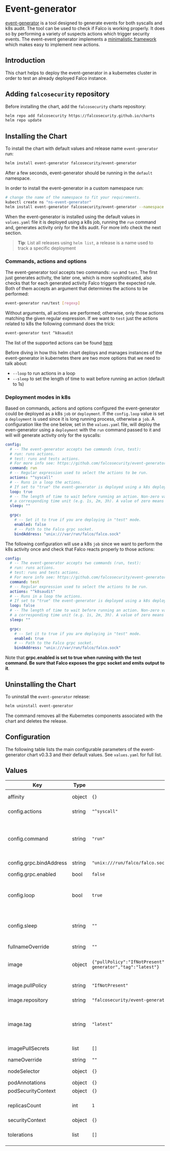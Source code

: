 # Event-generator

[event-generator](https://github.com/falcosecurity/event-generator) is a tool designed to generate events for both syscalls and k8s audit. The tool can be used to check if Falco is working properly. It does so by performing a variety of suspects actions which trigger security events. The event-event generator implements a [minimalistic framework](https://github.com/falcosecurity/event-generator/tree/master/events) which makes easy to implement new actions.

## Introduction

This chart helps to deploy the event-generator in a kubernetes cluster in order to test an already deployed Falco instance.

## Adding `falcosecurity` repository

Before installing the chart, add the `falcosecurity` charts repository:

```bash
helm repo add falcosecurity https://falcosecurity.github.io/charts
helm repo update
```

## Installing the Chart

To install the chart with default values and release name `event-generator` run:

```bash
helm install event-generator falcosecurity/event-generator
```

After a few seconds, event-generator should be running in the `default` namespace.

In order to install the event-generator in a custom namespace run:

```bash
# change the name of the namespace to fit your requirements.
kubectl create ns "ns-event-generator"
helm install event-generator falcosecurity/event-generator --namespace "ns-event-generator"
```
When the event-generator is installed using the default values in `values.yaml` file it is deployed using a k8s job, running the `run` command and, generates activity only for the k8s audit.
For more info check the next section.

> **Tip**: List all releases using `helm list`, a release is a name used to track a specific deployment

### Commands, actions and options

The event-generator tool accepts two commands: `run` and `test`. The first just generates activity, the later one, which is more sophisticated, also checks that for each generated activity Falco triggers the expected rule. Both of them accepts an argument that determines the actions to be performed:

```bash
event-generator run/test [regexp]
```

Without arguments, all actions are performed; otherwise, only those actions matching the given regular expression. If we want to `test` just the actions related to k8s the following command does the trick:

```bash
event-generator test ^k8saudit
```
The list of the supported actions can be found [here](https://github.com/falcosecurity/event-generator#list-actions)

Before diving in how this helm chart deploys and manages instances of the event-generator in kubernetes there are two more options that we need to talk about:
+ `--loop` to run actions in a loop
+ `--sleep` to set the length of time to wait before running an action (default to 1s)

### Deployment modes in k8s
Based on commands, actions and options configured the event-generator could be deployed as a k8s `job` or `deployment`. If the `config.loop` value is set a `deployment` is used since it is long running process, otherwise a `job`.
A configuration like the one below, set in the `values.yaml` file, will deploy the even-generator using a `deployment` with the `run` command passed to it and will will generate activity only for the syscalls:
```yaml
config:
  # -- The event-generator accepts two commands (run, test):
  # run: runs actions.
  # test: runs and tests actions.
  # For more info see: https://github.com/falcosecurity/event-generator
  command: run
  # -- Regular expression used to select the actions to be run.
  actions: "^syscall"
  # -- Runs in a loop the actions.
  # If set to "true" the event-generator is deployed using a k8s deployment otherwise a k8s job.
  loop: true
  # -- The length of time to wait before running an action. Non-zero values should contain
  # a corresponding time unit (e.g. 1s, 2m, 3h). A value of zero means no sleep. (default 100ms)
  sleep: ""

  grpc:
    # -- Set it to true if you are deploying in "test" mode.
    enabled: false
    # -- Path to the Falco grpc socket.
    bindAddress: "unix:///var/run/falco/falco.sock"
```

The following configuration will use a k8s `job` since we want to perform the k8s activity once and check that Falco reacts properly to those actions:
```yaml
config:
  # -- The event-generator accepts two commands (run, test):
  # run: runs actions.
  # test: runs and tests actions.
  # For more info see: https://github.com/falcosecurity/event-generator
  command: test
  # -- Regular expression used to select the actions to be run.
  actions: "^k8saudit"
  # -- Runs in a loop the actions.
  # If set to "true" the event-generator is deployed using a k8s deployment otherwise a k8s job.
  loop: false
  # -- The length of time to wait before running an action. Non-zero values should contain
  # a corresponding time unit (e.g. 1s, 2m, 3h). A value of zero means no sleep. (default 100ms)
  sleep: ""

  grpc:
    # -- Set it to true if you are deploying in "test" mode.
    enabled: true
    # -- Path to the Falco grpc socket.
    bindAddress: "unix:///var/run/falco/falco.sock"
  ```

Note that **grpc.enabled is set to true when running with the test command. Be sure that Falco exposes the grpc socket and emits output to it**.

## Uninstalling the Chart
To uninstall the `event-generator` release:
```bash
helm uninstall event-generator
```
The command removes all the Kubernetes components associated with the chart and deletes the release.

## Configuration

The following table lists the main configurable parameters of the event-generator chart v0.3.3 and their default values. See `values.yaml` for full list.

## Values

| Key | Type | Default | Description |
|-----|------|---------|-------------|
| affinity | object | `{}` | Affinity, like the nodeSelector but with more expressive syntax. |
| config.actions | string | `"^syscall"` | Regular expression used to select the actions to be run. |
| config.command | string | `"run"` | The event-generator accepts two commands (run, test): run: runs actions. test: runs and tests actions. For more info see: https://github.com/falcosecurity/event-generator. |
| config.grpc.bindAddress | string | `"unix:///run/falco/falco.sock"` | Path to the Falco grpc socket. |
| config.grpc.enabled | bool | `false` | Set it to true if you are deploying in "test" mode. |
| config.loop | bool | `true` | Runs in a loop the actions. If set to "true" the event-generator is deployed using a k8s deployment otherwise a k8s job. |
| config.sleep | string | `""` | The length of time to wait before running an action. Non-zero values should contain a corresponding time unit (e.g. 1s, 2m, 3h). A value of zero means no sleep. (default 100ms) |
| fullnameOverride | string | `""` | Used to override the chart full name. |
| image | object | `{"pullPolicy":"IfNotPresent","repository":"falcosecurity/event-generator","tag":"latest"}` | Number of old history to retain to allow rollback (If not set, default Kubernetes value is set to 10) revisionHistoryLimit: 1 |
| image.pullPolicy | string | `"IfNotPresent"` | Pull policy for the event-generator image |
| image.repository | string | `"falcosecurity/event-generator"` | Repository from where the image is pulled. |
| image.tag | string | `"latest"` | Images' tag to select a development/custom version of event-generator instead of a release. Overrides the image tag whose default is the chart appVersion. |
| imagePullSecrets | list | `[]` | Secrets used to pull the image from a private repository. |
| nameOverride | string | `""` | Used to override the chart name. |
| nodeSelector | object | `{}` | Selectors to choose a given node where to run the pods. |
| podAnnotations | object | `{}` | Annotations to be added to the pod. |
| podSecurityContext | object | `{}` | Security context for the pod. |
| replicasCount | int | `1` | Number of replicas of the event-generator (meaningful when installed as a deployment). |
| securityContext | object | `{}` | Security context for the containers. |
| tolerations | list | `[]` | Tolerations to allow the pods to be scheduled on nodes whose taints the pod tolerates. |
